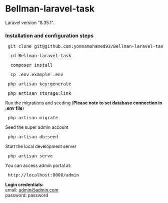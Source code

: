 # Bellman-laravel-task

Laravel version "8.35.1".

### Installation and configuration steps

 <pre> git clone git@github.com:yomnamohamed93/Bellman-laravel-task.git </pre>   
 <pre>  cd Bellman-laravel-task </pre>
 <pre>  composer install </pre>
 <pre>  cp .env.example .env </pre>
 <pre> php artisan key:generate </pre>
 <pre> php artisan storage:link </pre>
Run the migrations and seeding (**Please note to set database connection in .env file**)
 <pre> php artisan migrate </pre>  
Seed the super admin account
<pre> php artisan db:seed </pre>

Start the local development server

   <pre> php artisan serve </pre>
  
You can access admin portal at:
<pre> http://localhost:8000/admin </pre>
**Login credentials:** </br>
email: admin@admin.com </br> password: password
